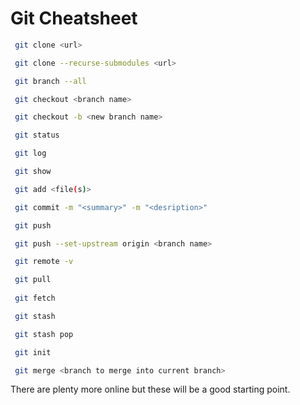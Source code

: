 # Git Cheatsheet

```bash
 git clone <url>

 git clone --recurse-submodules <url>

 git branch --all

 git checkout <branch name>

 git checkout -b <new branch name>

 git status

 git log

 git show

 git add <file(s)>

 git commit -m "<summary>" -m "<desription>"

 git push

 git push --set-upstream origin <branch name>

 git remote -v

 git pull
 
 git fetch 

 git stash

 git stash pop

 git init

 git merge <branch to merge into current branch>

```

There are plenty more online but these will be a good starting point. 